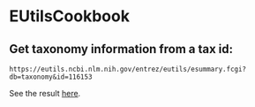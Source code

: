 # EUtilsCookbook


## Get taxonomy information from a tax id:
``` shell
https://eutils.ncbi.nlm.nih.gov/entrez/eutils/esummary.fcgi?db=taxonomy&id=116153
```

See the result [here](https://eutils.ncbi.nlm.nih.gov/entrez/eutils/esummary.fcgi?db=taxonomy&id=116153).
